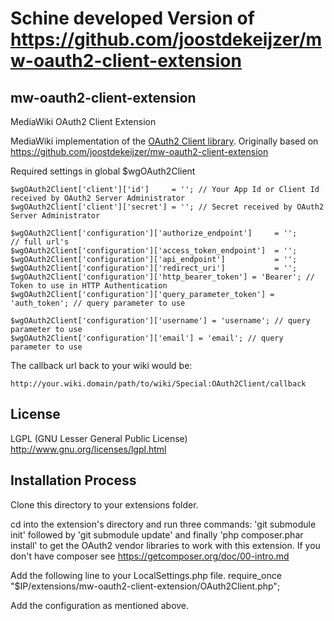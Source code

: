 Schine developed Version of https://github.com/joostdekeijzer/mw-oauth2-client-extension
============================

mw-oauth2-client-extension
--------------------------

MediaWiki OAuth2 Client Extension

MediaWiki implementation of the [OAuth2 Client library](https://github.com/thephpleague/oauth2-client).
Originally based on https://github.com/joostdekeijzer/mw-oauth2-client-extension

Required settings in global $wgOAuth2Client

    $wgOAuth2Client['client']['id']     = ''; // Your App Id or Client Id received by OAuth2 Server Administrator
    $wgOAuth2Client['client']['secret'] = ''; // Secret received by OAuth2 Server Administrator
    
    $wgOAuth2Client['configuration']['authorize_endpoint']     = '';            // full url's
    $wgOAuth2Client['configuration']['access_token_endpoint']  = '';
    $wgOAuth2Client['configuration']['api_endpoint']           = '';
	$wgOAuth2Client['configuration']['redirect_uri']           = '';
	$wgOAuth2Client['configuration']['http_bearer_token'] = 'Bearer'; // Token to use in HTTP Authentication
	$wgOAuth2Client['configuration']['query_parameter_token'] = 'auth_token'; // query parameter to use

	$wgOAuth2Client['configuration']['username'] = 'username'; // query parameter to use
	$wgOAuth2Client['configuration']['email'] = 'email'; // query parameter to use

The callback url back to your wiki would be:

    http://your.wiki.domain/path/to/wiki/Special:OAuth2Client/callback

License
-------
LGPL (GNU Lesser General Public License) http://www.gnu.org/licenses/lgpl.html

Installation Process
---------------------
Clone this directory to your extensions folder.

cd into the extension's directory and run three commands: 'git submodule init' followed by 'git submodule update' and finally 'php composer.phar install' to get the OAuth2 vendor libraries to work with this extension. If you don't have composer see https://getcomposer.org/doc/00-intro.md

Add the following line to your LocalSettings.php file.
require_once "$IP/extensions/mw-oauth2-client-extension/OAuth2Client.php";

Add the configuration as mentioned above.
